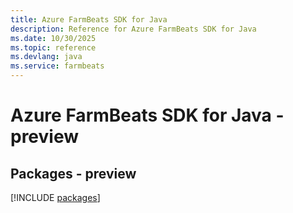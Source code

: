 ```yaml
---
title: Azure FarmBeats SDK for Java
description: Reference for Azure FarmBeats SDK for Java
ms.date: 10/30/2025
ms.topic: reference
ms.devlang: java
ms.service: farmbeats
---
```

# Azure FarmBeats SDK for Java - preview
## Packages - preview
[!INCLUDE [packages](farmbeats-index.md)]